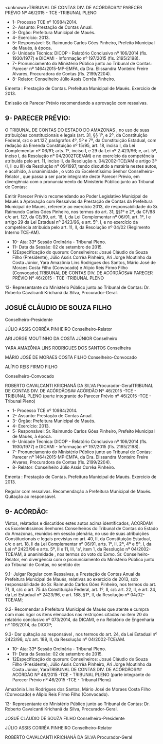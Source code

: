 &lt;unknown&gt;TRIBUNAL DE CONTAS DIV. DE ACÓRDÃOS## PARECER PRÉVIO Nº 46/2015 - TCE -TRIBUNAL PLENO

- 1- Processo TCE nº 10984/2014.
- 2- Assunto: Prestação de Contas Anual.
- 3- Órgão: Prefeitura Municipal de Maués.
- 4- Exercício: 2013.
- 5- Responsável: Sr. Raimundo Carlos Góes Pinheiro, Prefeito Municipal de Maués, à época.
- 6- Unidade Técnica: DICOP - Relatório Conclusivo nº 106/2014 (fls. 1930/1977) e DICAMI - Informação nº 197/2015 (fls. 2195/2198).
- 7- Pronunciamento do Ministério Público junto ao Tribunal de Contas: Parecer nº 1464/2015-MP-EMFA,  da  Dra.  Elissandra  Monteiro  Freire  Alvares,  Procuradora  de Contas (fls. 2199/2204).
- 8- Relator: Conselheiro Júlio Assis Corrêa Pinheiro.

Ementa : Prestação  de  Contas.  Prefeitura Municipal de Maués. Exercício de 2013.

Emissão de Parecer Prévio recomendando a aprovação com ressalvas.

## 9- PARECER PRÉVIO:

O TRIBUNAL DE CONTAS DO ESTADO DO AMAZONAS ,  no  uso  de suas atribuições constitucionais e legais (art. 31, §§ 1º, e 2º, da Constituição Federal, c/c  o  art.127,  parágrafos  4º,  5º  e  7º,  da  Constituição  Estadual,  com  redação  da Emenda Constituição nº 15/95, art. 18, inciso I, da Lei Complementar nº 06/91; arts. 1º,  inciso  I,  e  29  da  Lei  nº  2.423/96;  e,  art.  5º,  inciso  I,  da  Resolução  nº  04/2002TCE/AM) e no exercício da competência atribuída pelo art. 11, inciso II, da Resolução n. 04/2002-TCE/AM e artigo 3º (I, II ou III) da Resolução nº 09/1997, tendo discutido a matéria nestes autos, e acolhido, à unanimidade ,  o  voto  do  Excelentíssimo Senhor Conselheiro-Relator , que  passa  a  ser  parte  integrante  deste  Parecer  Prévio, em divergência com o pronunciamento do Ministério Público junto ao Tribunal de Contas:

Emitir Parecer Prévio recomendando ao Poder Legislativo  Municipal de Maués  a Aprovação  com  Ressalvas  da  Prestação  de  Contas da  Prefeitura Municipal de Maués,  referente  ao exercício 2013,  de  responsabilidade  do  Sr. Raimundo Carlos Góes Pinheiro, nos termos do art. 31, §§1º e 2º, da CF/88 c/c art. 127, da CE/89, art. 18, I, da Lei Complementar nº 06/91, art. 1º, I e artigo 29 da Lei Estadual nº 2423/96, e art. 5º, I, e no exercício da competência atribuída pelo art. 11, II, da Resolução nº 04/02 (Regimento Interno TCE-AM).

- 10- Ata: 33ª Sessão Ordinária - Tribunal Pleno.
- 11- Data da Sessão: 02 de setembro de 2015.
- 12Especificação  do  quorum: Conselheiros: Josué  Cláudio  de  Souza  Filho (Presidente), Júlio  Assis Corrêa Pinheiro, Ari Jorge  Moutinho da Costa Júnior,  Yara Amazônia Lins Rodrigues dos Santos, Mário José de Moraes Costa Filho (Convocado) e Alípio Reis Firmo Filho (Convocado).TRIBUNAL DE CONTAS DIV. DE ACÓRDÃOS## PARECER PRÉVIO Nº 46/2015 - TCE -TRIBUNAL PLENO

13- Representante do Ministério Público junto ao Tribunal de Contas: Dr. Roberto Cavalcanti Krichanã da Silva, Procurador-Geral.

## JOSUÉ CLÁUDIO DE SOUZA FILHO

Conselheiro-Presidente

JÚLIO ASSIS CORRÊA PINHEIRO Conselheiro-Relator

ARI JORGE MOUTINHO DA COSTA JÚNIOR Conselheiro

YARA AMAZÔNIA LINS RODRIGUES DOS SANTOS Conselheira

MÁRIO JOSÉ DE MORAES COSTA FILHO Conselheiro-Convocado

ALÍPIO REIS FIRMO FILHO

Conselheiro-Convocado

ROBERTO CAVALCANTI KRICHANÃ DA SILVA Procurador-GeralTRIBUNAL DE CONTAS DIV. DE ACÓRDÃOS## ACÓRDÃO Nº 46/2015 -TCE - TRIBUNAL PLENO (parte integrante do Parecer Prévio nº 46/2015 -TCE - Tribunal Pleno)

- 1- Processo TCE nº 10984/2014.
- 2- Assunto: Prestação de Contas Anual.
- 3- Órgão: Prefeitura Municipal de Maués.
- 4- Exercício: 2013.
- 5-  Responsável: Sr.  Raimundo  Carlos  Góes  Pinheiro,  Prefeito  Municipal  de  Maués,  à época.
- 6-  Unidade  Técnica: DICOP  - Relatório Conclusivo  nº  106/2014  (fls.  1930/1977)  e DICAMI - Informação nº 197/2015 (fls. 2195/2198).
- 7-  Pronunciamento  do Ministério Público  junto  ao Tribunal  de Contas: Parecer  nº 1464/2015-MP-EMFA, da Dra. Elissandra Monteiro Freire Alvares, Procuradora de Contas (fls. 2199/2204).
- 8- Relator: Conselheiro Júlio Assis Corrêa Pinheiro.

Ementa : Prestação de Contas. Prefeitura Municipal de Maués. Exercício de 2013.

Regular com ressalvas. Recomendação a Prefeitura Municipal de Maués. Quitação ao responsável.

## 9- ACÓRDÃO:

Vistos, relatados e discutidos estes autos acima identificados, ACORDAM os Excelentíssimos Senhores Conselheiros do Tribunal de Contas do Estado do Amazonas, reunidos  em  sessão  plenária,  no  uso  de  suas  atribuições  Constitucionais  e  legais previstas no art. 40, II, da Constituição Estadual, c/c o art. 18, II da Lei Complementar nº 06/91, arts. 1º,  II,  2º,  4º  e  5º,  I,  da  Lei  nº  2423/96  e  arts.  5º,  II  e  11,  III,  'a',  item  1,  da Resolução  nº  04/2002-TCE/AM, à  unanimidade , nos  termos  do  voto  do  Exmo.  Sr. Conselheiro-Relator, em divergência com o pronunciamento do Ministério Público  junto ao Tribunal de Contas, no sentido de:

9.1-  Julgar  Regular  com  Ressalvas, a  Prestação  de  Contas  Anual  da Prefeitura  Municipal de  Maués, relativas ao exercício de 2013, sob  responsabilidade do Sr. Raimundo Carlos Góes Pinheiro, nos termos do art. 71, II, c/c o art. 75 da Constituição Federal, art. 1º, II, c/c art. 22, II, e art. 24, da Lei Estadual nº 2423/96, e art. 188, §1º, II, da Resolução nº 04/02-TCE/AM;

9.2- Recomendar a Prefeitura Municipal de Maués que atente e cumpra com mais rigor os itens elencados nas restrições citadas no item 20 do relatório conclusivo nº 073/2014, da DICAMI, e no Relatório de Engenharia nº 106/2014, da DICOP;

9.3- Dar quitação ao responsável , nos termos do art. 24, da Lei Estadual nº 2423/96, c/c art. 189, II, da Resolução nº 04/2002-TCE/AM.

- 10- Ata: 33ª Sessão Ordinária - Tribunal Pleno.
- 11- Data da Sessão: 02 de setembro de 2015.
- 12Especificação do quorum: Conselheiros: Josué Cláudio de Souza Filho (Presidente),  Júlio  Assis  Corrêa  Pinheiro,  Ari  Jorge  Moutinho  da  Costa  Júnior,  YaraTRIBUNAL DE CONTAS DIV. DE ACÓRDÃOS## ACÓRDÃO Nº 46/2015 -TCE - TRIBUNAL PLENO (parte integrante do Parecer Prévio nº 46/2015 -TCE - Tribunal Pleno)

Amazônia Lins Rodrigues dos Santos, Mário José de Moraes Costa Filho (Convocado) e Alípio Reis Firmo Filho (Convocado).

13-  Representante  do Ministério  Público  junto  ao Tribunal  de  Contas: Dr.  Roberto Cavalcanti Krichanã da Silva, Procurador-Geral.

JOSUÉ CLÁUDIO DE SOUZA FILHO Conselheiro-Presidente

JÚLIO ASSIS CORRÊA PINHEIRO Conselheiro-Relator

ROBERTO CAVALCANTI KRICHANÃ DA SILVA Procurador-Geral